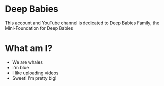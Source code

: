 # Deep Babies
This account and YouTube channel is dedicated to Deep Babies Family, the Mini-Foundation for Deep Babies

# What am I?
- We are whales
- I'm blue
- I like uploading videos
- Sweet! I'm pretty big!
